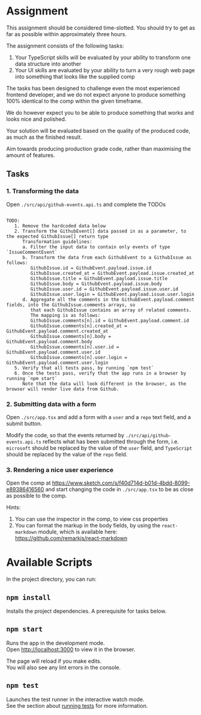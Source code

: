 # Assignment

This assignment should be considered time-slotted. You should try to get as far as possible within approximately three hours.

The assignment consists of the following tasks:

1. Your TypeScript skills will be evaluated by your ability to transform one data structure into another
2. Your UI skills are evaluated by your ability to turn a very rough web page into something that looks like the supplied comp

The tasks has been designed to challenge even the most experienced frontend developer, and we do not expect anyone to produce
something 100% identical to the comp within the given timeframe.

We do however expect you to be able to produce something that works and looks nice and polished.

Your solution will be evaluated based on the quality of the produced code, as much as the finished result.

Aim towards producing production grade code, rather than maximising the amount of features.

## Tasks

### 1. Transforming the data

Open `./src/api/github-events.api.ts` and complete the TODOs

```

TODO:
   1. Remove the hardcoded data below
   2. Transform the GithubEvent[] data passed in as a parameter, to the expected GithubIssue[] return type
      Transformation guidelines:
      a. Filter the input data to contain only events of type `IssueCommentEvent`
      b. Transform the data from each GithubEvent to a GithubIssue as follows:
         GithubIssue.id = GithubEvent.payload.issue.id
         GithubIssue.created_at = GithubEvent.payload.issue.created_at
         GithubIssue.title = GithubEvent.payload.issue.title
         GithubIssue.body = GithubEvent.payload.issue.body
         GithubIssue.user.id = GithubEvent.payload.issue.user.id
         GithubIssue.user.login = GithubEvent.payload.issue.user.login
      d. Aggregate all the comments in the GithubEvent.payload.comment fields, into the GithubIssue.comments arrays, so
         that each GithubIssue contains an array of related comments.
         The mapping is as follows:
         GithubIssue.comments[n].id = GithubEvent.payload.comment.id
         GithubIssue.comments[n].created_at = GithubEvent.payload.comment.created_at
         GithubIssue.comments[n].body = GithubEvent.payload.comment.body
         GithubIssue.comments[n].user.id = GithubEvent.payload.comment.user.id
         GithubIssue.comments[n].user.login = GithubEvent.payload.comment.user.login
   5. Verify that all tests pass, by running `npm test`
   6. Once the tests pass, verify that the app runs in a browser by running `npm start`
      Note that the data will look different in the browser, as the browser will render live data from Github.

```

### 2. Submitting data with a form

Open `./src/app.tsx` and add a form with a `user` and a `repo` text field, and a submit button.

Modify the code, so that the events returned by `./src/api/github-events.api.ts` reflects what has been submitted through the form, i.e. `microsoft`
should be replaced by the value of the `user` field, and `TypeScript` should be replaced by the value of the `repo` field.

### 3. Rendering a nice user experience

Open the comp at https://www.sketch.com/s/f40d714d-b01d-4bdd-8099-e89386416560 and start changing the code in `./src/app.tsx` to be as close as possible to the comp.

Hints:

1. You can use the inspector in the comp, to view css properties
2. You can format the markup in the body fields, by using the `react-markdown` module, which is available here: https://github.com/remarkjs/react-markdown

# Available Scripts

In the project directory, you can run:

## `npm install`

Installs the project dependencies. A prerequisite for tasks below.

## `npm start`

Runs the app in the development mode.<br />
Open [http://localhost:3000](http://localhost:3000) to view it in the browser.

The page will reload if you make edits.<br />
You will also see any lint errors in the console.

## `npm test`

Launches the test runner in the interactive watch mode.<br />
See the section about [running tests](https://facebook.github.io/create-react-app/docs/running-tests) for more information.

